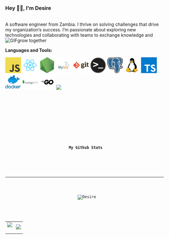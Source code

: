 ### Hey 👋🏽, I'm Desire


<br />
A software engineer from Zambia. I thrive on solving challenges that drive my organization’s success. I’m passionate about exploring new technologies and collaborating with teams to exchange knowledge and grow together


<img align="left" alt="GIF" src="https://media.giphy.com/media/RbDKaczqWovIugyJmW/giphy.gif?cid=790b7611jlbpteiiwvm5ou5eaoe30nlxgtk7mka3lt71r56i&ep=v1_gifs_search&rid=giphy.gif&ct=g" />
<br />

**Languages and Tools:**  

<code><img height="50" src="https://raw.githubusercontent.com/github/explore/80688e429a7d4ef2fca1e82350fe8e3517d3494d/topics/javascript/javascript.png"></code>
<code><img height="50" src="https://raw.githubusercontent.com/github/explore/80688e429a7d4ef2fca1e82350fe8e3517d3494d/topics/react/react.png"></code>
<code><img height="50" src="https://raw.githubusercontent.com/github/explore/80688e429a7d4ef2fca1e82350fe8e3517d3494d/topics/nodejs/nodejs.png"></code>
<code><img height="50" src="https://raw.githubusercontent.com/github/explore/80688e429a7d4ef2fca1e82350fe8e3517d3494d/topics/mysql/mysql.png"></code>
<code><img height="50" src="https://raw.githubusercontent.com/github/explore/80688e429a7d4ef2fca1e82350fe8e3517d3494d/topics/git/git.png"></code>
<code><img height="50" src="https://raw.githubusercontent.com/github/explore/80688e429a7d4ef2fca1e82350fe8e3517d3494d/topics/terminal/terminal.png"></code>
<code><img height="50" src="https://raw.githubusercontent.com/github/explore/80688e429a7d4ef2fca1e82350fe8e3517d3494d/topics/postgresql/postgresql.png"></code>
<code><img height="50" src="https://raw.githubusercontent.com/github/explore/80688e429a7d4ef2fca1e82350fe8e3517d3494d/topics/linux/linux.png"></code>
<code><img height="50" src="https://raw.githubusercontent.com/github/explore/80688e429a7d4ef2fca1e82350fe8e3517d3494d/topics/typescript/typescript.png"></code>
<code><img height="50" src="https://raw.githubusercontent.com/github/explore/80688e429a7d4ef2fca1e82350fe8e3517d3494d/topics/docker/docker.png"></code>
<code><img height="50" src="https://raw.githubusercontent.com/github/explore/80688e429a7d4ef2fca1e82350fe8e3517d3494d/topics/mongodb/mongodb.png"></code>
<code><img height="50" src="https://raw.githubusercontent.com/github/explore/80688e429a7d4ef2fca1e82350fe8e3517d3494d/topics/go/go.png"></code>
<code><img height="50" src="https://raw.githubusercontent.com/github/explore/80688e429a7d4ef2fca1e82350fe8e3517d3494d/topics/reactnative/reactnative.png">

<br />
<br />
 
 <p align="center">
  <strong>
 My Github Stats
  </strong> 
  </p>
  <hr>
<p align="center">
  <img height="180em" src="https://github-readme-stats.vercel.app/api/top-langs/?username=Deewiliams&hide=less,scss,hack&show_icons=true&theme=chartreuse-dark&layout=compact&langs_count=8" alt="Desire" valign="center"/>
</p>
<table>
  <tr>
  <td halign="bottom"><img src="https://github-readme-stats.vercel.app/api?username=Deewiliams&count_private=true&count_public=true&show_icons=true&&theme=chartreuse-dark&include_all_commits=true">
  </td> 

  <td halign="bottom"><img src="https://github-readme-streak-stats.herokuapp.com?user=Deewiliams&theme=chartreuse-dark"></td>
</tr>
</table>
 

